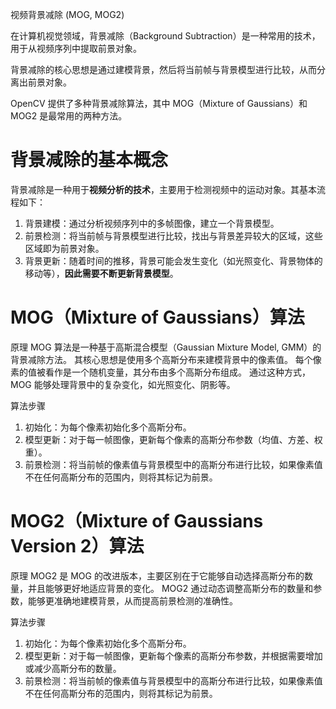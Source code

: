 视频背景减除 (MOG, MOG2)

在计算机视觉领域，背景减除（Background Subtraction）是一种常用的技术，用于从视频序列中提取前景对象。

背景减除的核心思想是通过建模背景，然后将当前帧与背景模型进行比较，从而分离出前景对象。

OpenCV 提供了多种背景减除算法，其中 MOG（Mixture of Gaussians）和 MOG2 是最常用的两种方法。

# 背景减除的基本概念
背景减除是一种用于**视频分析的技术**，主要用于检测视频中的运动对象。其基本流程如下：

1. 背景建模：通过分析视频序列中的多帧图像，建立一个背景模型。
2. 前景检测：将当前帧与背景模型进行比较，找出与背景差异较大的区域，这些区域即为前景对象。
3. 背景更新：随着时间的推移，背景可能会发生变化（如光照变化、背景物体的移动等），**因此需要不断更新背景模型**。

# MOG（Mixture of Gaussians）算法
原理
MOG 算法是一种基于高斯混合模型（Gaussian Mixture Model, GMM）的背景减除方法。
其核心思想是使用多个高斯分布来建模背景中的像素值。
每个像素的值被看作是一个随机变量，其分布由多个高斯分布组成。
通过这种方式，MOG 能够处理背景中的复杂变化，如光照变化、阴影等。


算法步骤
1. 初始化：为每个像素初始化多个高斯分布。
2. 模型更新：对于每一帧图像，更新每个像素的高斯分布参数（均值、方差、权重）。
3. 前景检测：将当前帧的像素值与背景模型中的高斯分布进行比较，如果像素值不在任何高斯分布的范围内，则将其标记为前景。

# MOG2（Mixture of Gaussians Version 2）算法

原理
MOG2 是 MOG 的改进版本，主要区别在于它能够自动选择高斯分布的数量，并且能够更好地适应背景的变化。
MOG2 通过动态调整高斯分布的数量和参数，能够更准确地建模背景，从而提高前景检测的准确性。

算法步骤
1. 初始化：为每个像素初始化多个高斯分布。
2. 模型更新：对于每一帧图像，更新每个像素的高斯分布参数，并根据需要增加或减少高斯分布的数量。
3. 前景检测：将当前帧的像素值与背景模型中的高斯分布进行比较，如果像素值不在任何高斯分布的范围内，则将其标记为前景。